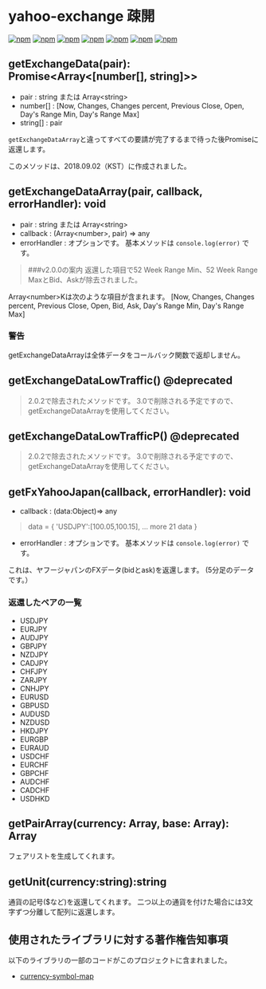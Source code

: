 # yahoo-exchange 疎開

[![npm](https://img.shields.io/npm/v/yahoo-exchange.svg?style=flat-square)](https://www.npmjs.com/package/yahoo-exchange)
[![npm](https://img.shields.io/npm/dt/yahoo-exchange.svg?style=flat-square)](https://www.npmjs.com/package/yahoo-exchange)
[![npm](https://img.shields.io/npm/l/yahoo-exchange.svg?registry_uri=https%3A%2F%2Fregistry.npmjs.com&style=flat-square)](https://opensource.org/licenses/MIT)
[![npm](https://img.shields.io/badge/InternetExplorer-Not%20Support-red.svg?style=flat-square)](https://kangax.github.io/compat-table/es6/)
[![npm](https://img.shields.io/badge/Readme-English-lightgray.svg?style=flat-square)](https://github.com/Shin-JaeHeon/yahoo-exchange/blob/master/README.md)
[![npm](https://img.shields.io/badge/Readme-한국어-blue.svg?style=flat-square)](https://github.com/Shin-JaeHeon/yahoo-exchange/blob/master/README-KR.md)
[![npm](https://img.shields.io/badge/Readme-日本語-orange.svg?style=flat-square)](https://github.com/Shin-JaeHeon/yahoo-exchange/blob/master/README-JP.md)
## getExchangeData(pair): Promise<Array<[number[], string]>> 
* pair : string または Array\<string\>
* number[] : [Now, Changes, Changes percent, Previous Close, Open, Day's Range Min, Day's Range Max]
* string[] : pair 

`getExchangeDataArray`と違ってすべての要請が完了するまで待った後Promiseに返還します。

このメソッドは、2018.09.02（KST）に作成されました。

## getExchangeDataArray(pair, callback, errorHandler): void
* pair : string または Array\<string\>
* callback : (Array\<number\>, pair) => any
* errorHandler : オプションです。 基本メソッドは ```console.log(error)``` です。 
>###v2.0.0の案内
>返還した項目で52 Week Range Min、52 Week Range MaxとBid、Askが除去されました。

Array\<number\>Kは次のような項目が含まれます。 [Now, Changes, Changes percent, Previous Close, Open, Bid, Ask, Day's Range Min, Day's Range Max]
### 警告
getExchangeDataArrayは全体データをコールバック関数で返却しません。

## getExchangeDataLowTraffic() @deprecated
> 2.0.2で除去されたメソッドです。 3.0で削除される予定ですので、getExchangeDataArrayを使用してください。
## getExchangeDataLowTrafficP() @deprecated
> 2.0.2で除去されたメソッドです。 3.0で削除される予定ですので、getExchangeDataArrayを使用してください。

## getFxYahooJapan(callback, errorHandler): void 

* callback : (data:Object)=> any
> data = { 'USDJPY':\[100.05,100.15\], ... more 21 data }

* errorHandler :  オプションです。 基本メソッドは ```console.log(error)``` です。 

これは、ヤフージャパンのFXデータ(bidとask)を返還します。 (5分足のデータです。）

### 返還したペアの一覧
* USDJPY
* EURJPY
* AUDJPY
* GBPJPY
* NZDJPY
* CADJPY
* CHFJPY
* ZARJPY
* CNHJPY
* EURUSD
* GBPUSD
* AUDUSD
* NZDUSD
* HKDJPY
* EURGBP
* EURAUD
* USDCHF
* EURCHF
* GBPCHF
* AUDCHF
* CADCHF
* USDHKD

## getPairArray(currency: Array<string>, base: Array<string>): Array<string>
フェアリストを生成してくれます。
## getUnit(currency:string):string
通貨の記号($など)を返還してくれます。 二つ以上の通貨を付けた場合には3文字ずつ分離して配列に返還します。

## 使用されたライブラリに対する著作権告知事項
以下のライブラリの一部のコードがこのプロジェクトに含まれました。
* [currency-symbol-map](https://github.com/bengourley/currency-symbol-map)